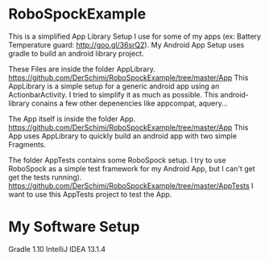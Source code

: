 RoboSpockExample
================
This is a simplified App Library Setup I use for some of my apps (ex: Battery Temperature guard: http://goo.gl/36srQ2).
My Android App Setup uses gradle to build an android library project. 

These Files are inside the folder AppLibrary.
https://github.com/DerSchimi/RoboSpockExample/tree/master/App
This AppLibrary is a simple setup for a generic android app using an ActionbarActivity. 
I tried to simplify it as much as possible.
This android-library conains a few other depenencies like appcompat, aquery...

The App itself is inside the folder App.
https://github.com/DerSchimi/RoboSpockExample/tree/master/App
This App uses AppLibrary to quickly build an android app with two simple Fragments.

The folder AppTests contains some RoboSpock setup. I try to use RoboSpock as a simple test framework for my Android App, but I can't get get the tests running).
https://github.com/DerSchimi/RoboSpockExample/tree/master/AppTests
I want to use this AppTests project to test the App. 


My Software Setup
=================
Gradle 1.10
IntelliJ IDEA 13.1.4


